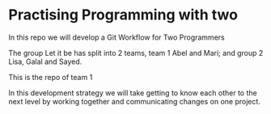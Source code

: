 # Practising Programming with two

In this repo we will develop a Git Workflow for Two Programmers

The group Let it be has split into 2 teams, team 1 Abel and Mari; and group 2 Lisa, Galal and Sayed.

This is the repo of team 1

In this development strategy we will take getting to know each other to the next level by working together and communicating changes on one project.